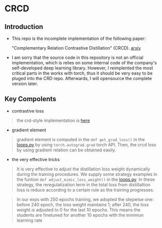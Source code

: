 # CRCD

## Introduction
* This repo is the incomplete implementation  of the following paper:

    "Complementary Relation Contrastive Distillation" (CRCD). [arxiv](https://arxiv.org/abs/2103.16367)

* I am sorry that the source code in this repository is not an official  implementation, which is relies on some internal code of the company's self-developed deep learning library.
However, I reimplented the most critical parts in the works with torch, thus it should be very easy to be pluged into the CRD repo.
Afterwards, I will opensource the complete version later.

## Key Compolents

* contrastive loss

> the crd-style implementation is [here](crcd/criterion)

* gradient element
    
> gradient element is computed in the `def get_grad_loss()` in the [loops.py](./helper/loops.py) by using `torch.autograd.grad` torch API.
    Then, the crcd loss by using gradient relation can be obtained easily.

* the very effective tricks
> It is very effective to adjust the distillation loss weight dynamically during the training procedures. We supply some strategy examples in the funtion `def adjust_mimic_loss_weight()` in the [loops.py](./helper/loops.py).
In these strategy, the reregulatization term in the total loss from distillaltion loss is reduce according to a certain rule as the training progresses.

>  In our exps with 250 epochs training, we adopted the stepwise one: before 240 epoch, the loss weight maintains 1; after 240, the loss weight is adjusted to 0 for the last 10 epochs. This means the students are finetuned for another 10 epochs with the minimun learning rate




